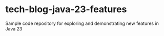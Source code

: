 # tech-blog-java-23-features
Sample code repository for exploring and demonstrating new features in Java 23
